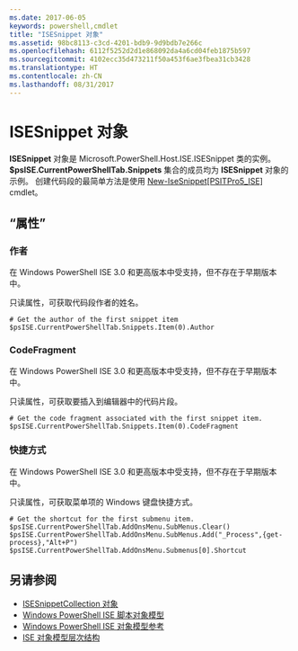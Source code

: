 ```yaml
---
ms.date: 2017-06-05
keywords: powershell,cmdlet
title: "ISESnippet 对象"
ms.assetid: 98bc8113-c3cd-4201-bdb9-9d9bdb7e266c
ms.openlocfilehash: 6112f5252d2d1e868092da4a6cd04feb1875b597
ms.sourcegitcommit: 4102ecc35d473211f50a453f6ae3fbea31cb3428
ms.translationtype: HT
ms.contentlocale: zh-CN
ms.lasthandoff: 08/31/2017
---
```

# <a name="the-isesnippetobject"></a>ISESnippet 对象
  **ISESnippet** 对象是 Microsoft.PowerShell.Host.ISE.ISESnippet 类的实例。 **$psISE.CurrentPowerShellTab.Snippets** 集合的成员均为 **ISESnippet** 对象的示例。 创建代码段的最简单方法是使用 [New-IseSnippet&#91;PSITPro5_ISE&#93;](https://technet.microsoft.com/en-us/library/0a6339a3-2683-4a8e-8929-90ad9a95c3e0) cmdlet。

## <a name="properties"></a>“属性”

### <a name="author"></a>作者
  在 Windows PowerShell ISE 3.0 和更高版本中受支持，但不存在于早期版本中。 

 只读属性，可获取代码段作者的姓名。

```
# Get the author of the first snippet item
$psISE.CurrentPowerShellTab.Snippets.Item(0).Author

```

### <a name="codefragment"></a>CodeFragment
  在 Windows PowerShell ISE 3.0 和更高版本中受支持，但不存在于早期版本中。 

 只读属性，可获取要插入到编辑器中的代码片段。

```
# Get the code fragment associated with the first snippet item.
$psISE.CurrentPowerShellTab.Snippets.Item(0).CodeFragment

```

### <a name="shortcut"></a>快捷方式
  在 Windows PowerShell ISE 3.0 和更高版本中受支持，但不存在于早期版本中。 

 只读属性，可获取菜单项的 Windows 键盘快捷方式。

```
# Get the shortcut for the first submenu item.
$psISE.CurrentPowerShellTab.AddOnsMenu.SubMenus.Clear()
$psISE.CurrentPowerShellTab.AddOnsMenu.SubMenus.Add("_Process",{get-process},"Alt+P")
$psISE.CurrentPowerShellTab.AddOnsMenu.Submenus[0].Shortcut
```

## <a name="see-also"></a>另请参阅
- [ISESnippetCollection 对象](The-ISESnippetCollection-Object.md) 
- [Windows PowerShell ISE 脚本对象模型](The-Windows-PowerShell-ISE-Scripting-Object-Model.md) 
- [Windows PowerShell ISE 对象模型参考](Windows-PowerShell-ISE-Object-Model-Reference.md) 
- [ISE 对象模型层次结构](The-ISE-Object-Model-Hierarchy.md)

  
